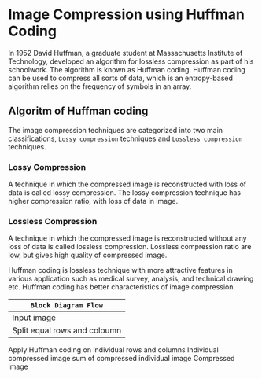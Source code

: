 # Image Compression using Huffman Coding
In 1952 David Huffman, a graduate student at Massachusetts Institute of Technology, developed an algorithm for lossless compression as part of his schoolwork. The algorithm is known as Huffman coding.
Huffman coding can be used to compress all sorts of data, which is an entropy-based algorithm relies on the frequency of symbols in an array.

## Algoritm of Huffman coding
The image compression techniques are categorized into two main classifications, ```Lossy compression``` techniques and ```Lossless compression``` techniques.

### Lossy Compression
 A technique in which the compressed image is
reconstructed with loss of data is called lossy compression.
The lossy compression technique has higher compression ratio, with loss of data in image.

### Lossless Compression
A technique in which the compressed image is
reconstructed without any loss of data is called lossless
compression. Lossless compression ratio are low, but gives high quality
of compressed image.

Huffman coding is lossless technique with more
attractive features in various application such as medical
survey, analysis, and technical drawing etc. Huffman coding
has better characteristics of image compression. 

|**```Block Diagram Flow```**|
|-----------------------------|
| Input image | 
|Split equal rows and coloumn|
Apply Huffman coding on individual rows and columns
Individual compressed image
sum of compressed individual image
Compressed image 
